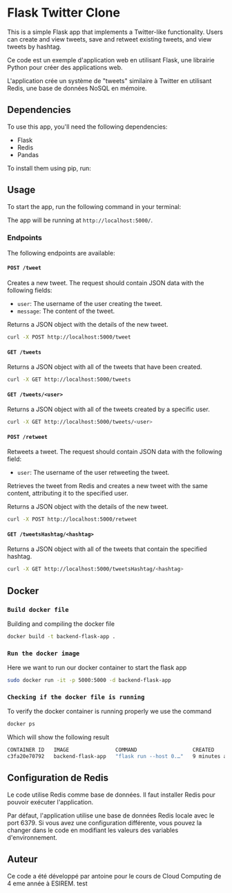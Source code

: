 
# Flask Twitter Clone

This is a simple Flask app that implements a Twitter-like functionality. Users can create and view tweets, save and retweet existing tweets, and view tweets by hashtag.

Ce code est un exemple d'application web en utilisant Flask, une librairie Python pour créer des applications web.

L'application crée un système de "tweets" similaire à Twitter en utilisant Redis, une base de données NoSQL en mémoire.

## Dependencies

To use this app, you'll need the following dependencies:

- Flask
- Redis
- Pandas

To install them using pip, run:

## Usage

To start the app, run the following command in your terminal:

The app will be running at `http://localhost:5000/`.

### Endpoints

The following endpoints are available:

#### `POST /tweet`

Creates a new tweet. The request should contain JSON data with the following fields:

- `user`: The username of the user creating the tweet.
- `message`: The content of the tweet.

Returns a JSON object with the details of the new tweet.

```bash
curl -X POST http://localhost:5000/tweet
```

#### `GET /tweets`

Returns a JSON object with all of the tweets that have been created.

```bash
curl -X GET http://localhost:5000/tweets
```

#### `GET /tweets/<user>`

Returns a JSON object with all of the tweets created by a specific user.

```bash
curl -X GET http://localhost:5000/tweets/<user>
```

#### `POST /retweet`

Retweets a tweet. The request should contain JSON data with the following field:

- `user`: The username of the user retweeting the tweet.

Retrieves the tweet from Redis and creates a new tweet with the same content, attributing it to the specified user.

Returns a JSON object with the details of the new tweet.

```bash
curl -X POST http://localhost:5000/retweet
```

#### `GET /tweetsHashtag/<hashtag>`

Returns a JSON object with all of the tweets that contain the specified hashtag.

```bash
curl -X GET http://localhost:5000/tweetsHashtag/<hashtag>
```

## Docker

### `Build docker file`

Building and compiling the docker file

```bash
docker build -t backend-flask-app . 
```

### `Run the docker image`

Here we want to run our docker container to start the flask app

```bash
sudo docker run -it -p 5000:5000 -d backend-flask-app
```

### `Checking if the docker file is running`

To verify the docker container is running properly we use the command

```bash
docker ps
```

Which will show the following result

```bash
CONTAINER ID   IMAGE               COMMAND                  CREATED         STATUS         PORTS                                       NAMES
c3fa20e70792   backend-flask-app   "flask run --host 0.…"   9 minutes ago   Up 9 minutes   0.0.0.0:5000->5000/tcp, :::5000->5000/tcp   stoic_sanderson
```

## Configuration de Redis

Le code utilise Redis comme base de données. Il faut installer Redis pour pouvoir exécuter l'application.

Par défaut, l'application utilise une base de données Redis locale avec le port 6379. Si vous avez une configuration différente, vous pouvez la changer dans le code en modifiant les valeurs des variables d'environnement.

## Auteur

Ce code a été développé par antoine pour le cours de Cloud Computing de 4 eme année à ESIREM.
test
